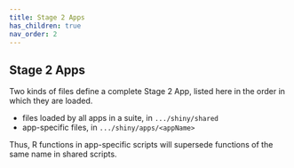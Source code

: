 ```yaml
---
title: Stage 2 Apps
has_children: true
nav_order: 2
---
```


## Stage 2 Apps

Two kinds of files define a complete Stage 2 App,
listed here in the order in which they are loaded.

- files loaded by all apps in a suite, in <code>.../shiny/shared</code>
- app-specific files, in <code>.../shiny/apps/\<appName\></code>

Thus, R functions in app-specific scripts will supersede functions 
of the same name in shared scripts. 
